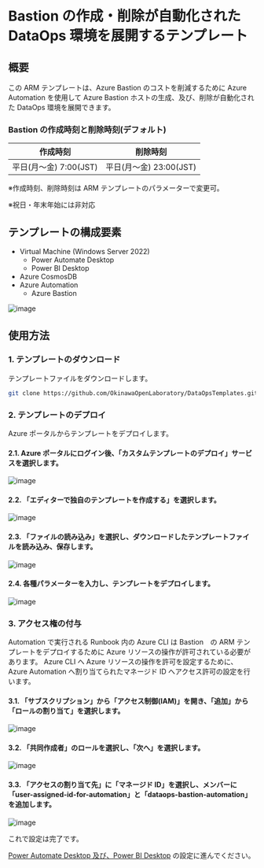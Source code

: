 # Bastion の作成・削除が自動化された DataOps 環境を展開するテンプレート

## 概要

この ARM テンプレートは、Azure Bastion のコストを削減するために Azure Automation を使用して Azure Bastion ホストの生成、及び、削除が自動化された DataOps 環境を展開できます。

### Bastion の作成時刻と削除時刻(デフォルト)

| 作成時刻 | 削除時刻 |
| -------- | -------- |
| 平日(月～金)  7:00(JST) | 平日(月～金) 23:00(JST) |

※作成時刻、削除時刻は ARM テンプレートのパラメーターで変更可。

※祝日・年末年始には非対応

## テンプレートの構成要素

- Virtual Machine (Windows Server 2022)
  - Power Automate Desktop
  - Power BI Desktop
- Azure CosmosDB
- Azure Automation
  - Azure Bastion

![image](https://user-images.githubusercontent.com/8349954/170066577-6811aef9-60ef-4872-bd39-6ca7b4b49001.png)

## 使用方法

### 1. テンプレートのダウンロード

テンプレートファイルをダウンロードします。

```bash
git clone https://github.com/OkinawaOpenLaboratory/DataOpsTemplates.git
```

### 2. テンプレートのデプロイ

Azure ポータルからテンプレートをデプロイします。

#### 2.1. Azure ポータルにログイン後、「カスタムテンプレートのデプロイ」サービスを選択します。

![image](https://user-images.githubusercontent.com/8349954/170040227-4a654d6a-dc4d-466f-8fc6-c22a043fab92.png)


#### 2.2. 「エディターで独自のテンプレートを作成する」を選択します。

![image](https://user-images.githubusercontent.com/8349954/170040347-9a288aaa-6f96-4ad4-8fae-fff40b58a9e7.png)

#### 2.3. 「ファイルの読み込み」を選択し、ダウンロードしたテンプレートファイルを読み込み、保存します。

![image](https://user-images.githubusercontent.com/8349954/170040690-67c4dd1f-ce27-42b2-a541-d2a8fee57ca5.png)

#### 2.4. 各種パラメーターを入力し、テンプレートをデプロイします。

![image](https://user-images.githubusercontent.com/8349954/170041759-da65b08c-3234-433b-80f9-c53b75c9f4c9.png)

### 3. アクセス権の付与

Automation で実行される Runbook 内の Azure CLI は Bastion　の ARM テンプレートをデプロイするために Azure リソースの操作が許可されている必要があります。
Azure CLI へ Azure リソースの操作を許可を設定するために、Azure Automation へ割り当てられたマネージド ID へアクセス許可の設定を行います。

#### 3.1. 「サブスクリプション」から「アクセス制御(IAM)」を開き、「追加」から「ロールの割り当て」を選択します。

![image](https://user-images.githubusercontent.com/8349954/170046911-a39eb6e2-692d-49ae-8d36-51394de87450.png)

#### 3.2. 「共同作成者」のロールを選択し、「次へ」を選択します。

![image](https://user-images.githubusercontent.com/8349954/170047312-047a7ec6-dbcb-4301-92b2-9d800407070a.png)

#### 3.3. 「アクセスの割り当て先」に「マネージド ID」を選択し、メンバーに「user-assigned-id-for-automation」と「dataops-bastion-automation」を追加します。

![image](https://user-images.githubusercontent.com/8349954/170048048-9faba563-f0df-49db-95c2-c0915c3378e4.png)

これで設定は完了です。

[Power Automate Desktop 及び、Power BI Desktop](https://github.com/OkinawaOpenLaboratory/DataOpsTemplates/tree/main/usecases/river-water-level-collection) の設定に進んでください。
